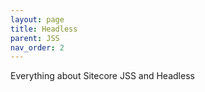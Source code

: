 ```yaml
---
layout: page
title: Headless
parent: JSS
nav_order: 2
---
```


Everything about Sitecore JSS and Headless
